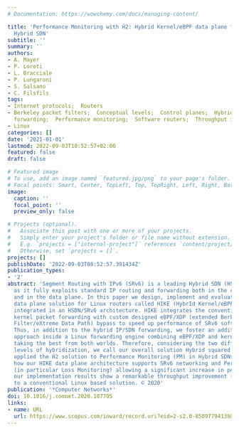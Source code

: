 ```yaml
---
# Documentation: https://wowchemy.com/docs/managing-content/

title: 'Performance Monitoring with Ĥ2: Hybrid Kernel/eBPF data plane for SRv6 based
  Hybrid SDN'
subtitle: ''
summary: ''
authors:
- A. Mayer
- P. Loreti
- L. Bracciale
- P. Lungaroni
- S. Salsano
- C. Filsfils
tags:
- Internet protocols;  Routers
- Berkeley packet filters;  Conceptual levels;  Control planes;  Hybrid approach;  Packet
  forwarding;  Performance monitoring;  Software routers;  Throughput improvement
- Linux
categories: []
date: '2021-01-01'
lastmod: 2022-09-03T10:52:57+02:00
featured: false
draft: false

# Featured image
# To use, add an image named `featured.jpg/png` to your page's folder.
# Focal points: Smart, Center, TopLeft, Top, TopRight, Left, Right, BottomLeft, Bottom, BottomRight.
image:
  caption: ''
  focal_point: ''
  preview_only: false

# Projects (optional).
#   Associate this post with one or more of your projects.
#   Simply enter your project's folder or file name without extension.
#   E.g. `projects = ["internal-project"]` references `content/project/deep-learning/index.md`.
#   Otherwise, set `projects = []`.
projects: []
publishDate: '2022-09-03T08:52:57.391434Z'
publication_types:
- '2'
abstract: 'Segment Routing with IPv6 (SRv6) is a leading Hybrid SDN (HSDN) architecture,
  as it fully exploits standard IP routing and forwarding both in the control plane
  and in the data plane. In this paper we design, implement and evaluate a programmable
  data plane solution for Linux routers called HIKE (HybrId Kernel/eBPF forwarding),
  integrated in an HSDN/SRv6 architecture. HIKE integrates the conventional Linux
  kernel packet forwarding with custom designed eBPF/XDP (extended Berkeley Packet
  Filter/eXtreme Data Path) bypass to speed up performance of SRv6 software routers.
  Thus, in addition to the hybrid IP/SDN forwarding, we foster an additional hybrid
  approach inside a Linux forwarding engine combining eBPF/XDP and kernel based forwarding,
  taking the best from both worlds. Therefore, considering the two different conceptual
  levels of hybridization, we call our overall solution Hybrid squared or Ĥ2. We have
  applied the Ĥ2 solution to Performance Monitoring (PM) in Hybrid SDNs, and we show
  how our HIKE data plane architecture supports SRv6 networking and Performance Monitoring
  (in particular Loss Monitoring) allowing a significant increase in performance:
  our implementation results show a remarkable throughput improvement (5x) with respect
  to a conventional Linux based solution. © 2020'
publication: '*Computer Networks*'
doi: 10.1016/j.comnet.2020.107705
links:
- name: URL
  url: https://www.scopus.com/inward/record.uri?eid=2-s2.0-85097794139&doi=10.1016%2fj.comnet.2020.107705&partnerID=40&md5=90bc823db7646ed111093bf513a2273c
---
```

